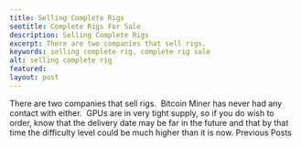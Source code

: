 ```yaml
---
title: Selling Complete Rigs
seotitle: Complete Rigs For Sale
description: Selling Complete Rigs
excerpt: There are two companies that sell rigs.
keywords: selling complete rig, complete rig sale
alt: selling complete rig
featured: 
layout: post
---
```

There are two companies that sell rigs.  Bitcoin Miner has never had any contact with either.  GPUs are in very tight supply, so if you do wish to order, know that the delivery date may be far in the future and that by that time the difficulty level could be much higher than it is now.
Previous Posts
